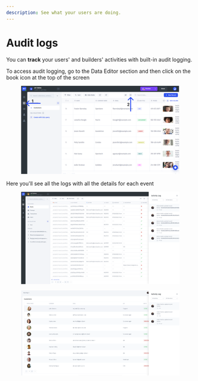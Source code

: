 ```yaml
---
description: See what your users are doing.
---
```


# Audit logs

You can **track** your users' and builders' activities with built-in audit logging.

To access audit logging, go to the Data Editor section and then click on the book icon at the top of the screen

<figure><img src="../../.gitbook/assets/dfytyy.png" alt=""><figcaption></figcaption></figure>

Here you'll see all the logs with all the details for each event

<figure><img src="../../.gitbook/assets/image (6) (2) (1).png" alt=""><figcaption></figcaption></figure>

<figure><img src="../../.gitbook/assets/image (7) (1).png" alt=""><figcaption></figcaption></figure>
